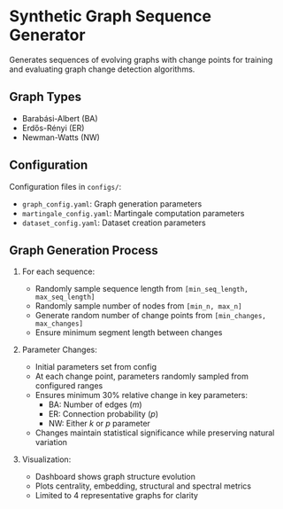 # Synthetic Graph Sequence Generator

Generates sequences of evolving graphs with change points for training and evaluating graph change detection algorithms.

## Graph Types
- Barabási-Albert (BA)
- Erdős-Rényi (ER) 
- Newman-Watts (NW)

## Configuration
Configuration files in `configs/`:
- `graph_config.yaml`: Graph generation parameters
- `martingale_config.yaml`: Martingale computation parameters  
- `dataset_config.yaml`: Dataset creation parameters

## Graph Generation Process

1. For each sequence:
   - Randomly sample sequence length from `[min_seq_length, max_seq_length]`
   - Randomly sample number of nodes from `[min_n, max_n]`
   - Generate random number of change points from `[min_changes, max_changes]`
   - Ensure minimum segment length between changes

2. Parameter Changes:
   - Initial parameters set from config
   - At each change point, parameters randomly sampled from configured ranges
   - Ensures minimum 30% relative change in key parameters:
     - BA: Number of edges ($m$)
     - ER: Connection probability ($p$)
     - NW: Either $k$ or $p$ parameter
   - Changes maintain statistical significance while preserving natural variation

3. Visualization:
   - Dashboard shows graph structure evolution
   - Plots centrality, embedding, structural and spectral metrics
   - Limited to 4 representative graphs for clarity

